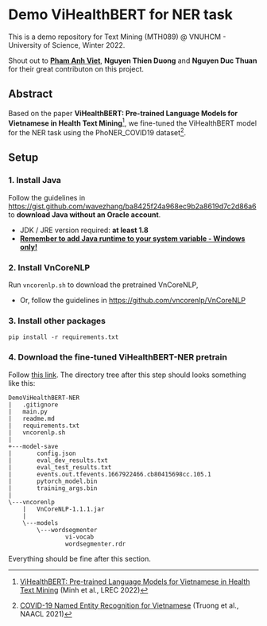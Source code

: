 # Demo ViHealthBERT for NER task

This is a demo repository for Text Mining (MTH089) @ VNUHCM - University of Science, Winter 2022.

Shout out to [**Pham Anh Viet**](https://github.com/AnhVietPham), **Nguyen Thien Duong** and **Nguyen Duc Thuan** for their great contributon on this project.

## Abstract
Based on the paper **ViHealthBERT: Pre-trained Language Models for Vietnamese in Health Text Mining**[^1], we fine-tuned the ViHealthBERT model for the NER task using the PhoNER_COVID19 dataset[^2]. 

[^1]: [ViHealthBERT: Pre-trained Language Models for Vietnamese in Health Text Mining](https://aclanthology.org/2022.lrec-1.35) (Minh et al., LREC 2022)
[^2]: [COVID-19 Named Entity Recognition for Vietnamese](https://aclanthology.org/2021.naacl-main.173) (Truong et al., NAACL 2021)

## Setup

### 1. Install Java
Follow the guidelines in https://gist.github.com/wavezhang/ba8425f24a968ec9b2a8619d7c2d86a6 to **download Java without an Oracle account**.
- JDK / JRE version required: **at least 1.8**
- [**Remember to add Java runtime to your system variable - Windows only!**](https://stackoverflow.com/questions/3518172/how-do-i-set-the-path-environment-variable-to-point-to-jre-version-1-5)

### 2. Install VnCoreNLP
Run `vncorenlp.sh` to download the pretrained VnCoreNLP, 
- Or, follow the guidelines in https://github.com/vncorenlp/VnCoreNLP

### 3. Install other packages
```
pip install -r requirements.txt
```

### 4. Download the fine-tuned ViHealthBERT-NER pretrain
Follow [this link](https://drive.google.com/drive/folders/1jsvgoUtTlnFSAAp_xagUDnp27T183Cal?fbclid=IwAR1ntjPEa3Fx5xKF4WbGMumvAVRyyedO_1eHEIHsZYhAEL91bkWyIKCpsB8). The directory tree after this step should looks something like this:

```
DemoViHealthBERT-NER
|   .gitignore
|   main.py
|   readme.md
|   requirements.txt
|   vncorenlp.sh
|
+---model-save
|       config.json
|       eval_dev_results.txt
|       eval_test_results.txt
|       events.out.tfevents.1667922466.cb80415698cc.105.1
|       pytorch_model.bin
|       training_args.bin
|
\---vncorenlp
    |   VnCoreNLP-1.1.1.jar
    |
    \---models
        \---wordsegmenter
                vi-vocab
                wordsegmenter.rdr
```


Everything should be fine after this section.